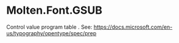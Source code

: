 ﻿  
# Molten.Font.GSUB
Control value program table .<para />
            See: https://docs.microsoft.com/en-us/typography/opentype/spec/prep 
